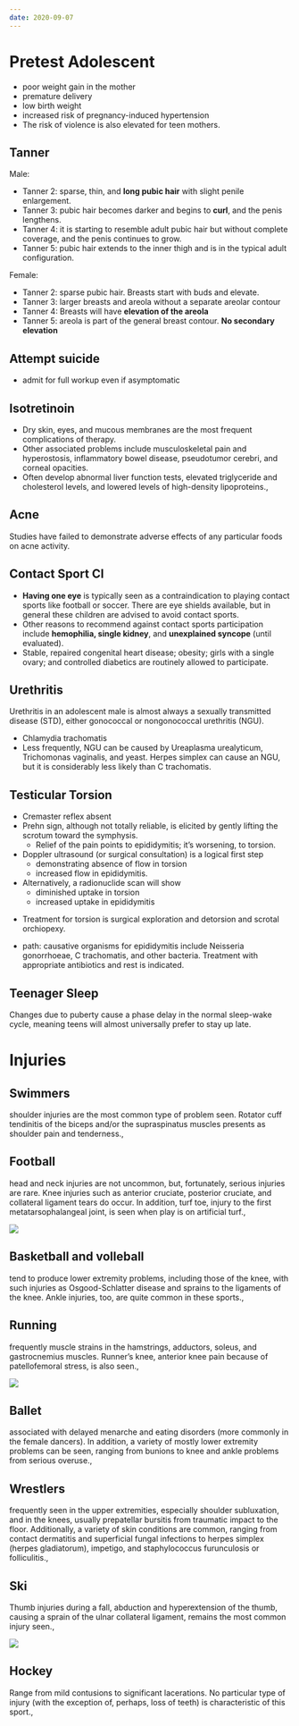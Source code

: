 ```yaml
---
date: 2020-09-07
---
```


# Pretest Adolescent

<!-- young mother pregnancy at risks for.. -->

- poor weight gain in the mother
- premature delivery
- low birth weight
- increased risk of pregnancy-induced hypertension
- The risk of violence is also elevated for teen mothers.

## Tanner

<!-- tanner staging male and female.. -->

Male:

- Tanner 2: sparse, thin, and **long pubic hair** with slight penile enlargement.
- Tanner 3: pubic hair becomes darker and begins to **curl**, and the penis lengthens.
- Tanner 4: it is starting to resemble adult pubic hair but without complete coverage, and the penis continues to grow.
- Tanner 5: pubic hair extends to the inner thigh and is in the typical adult configuration.

Female:

- Tanner 2: sparse pubic hair. Breasts start with buds and elevate.
- Tanner 3: larger breasts and areola without a separate areolar contour
- Tanner 4: Breasts will have **elevation of the areola**
- Tanner 5: areola is part of the general breast contour. **No secondary elevation**

## Attempt suicide

<!-- adolescent attempted suicide management.. -->

- admit for full workup even if asymptomatic

## Isotretinoin

<!-- isotretinoin se -->

- Dry skin, eyes, and mucous membranes are the most frequent complications of therapy.
- Other associated problems include musculoskeletal pain and hyperostosis, inflammatory bowel disease, pseudotumor cerebri, and corneal opacities.
- Often develop abnormal liver function tests, elevated triglyceride and cholesterol levels, and lowered levels of high-density lipoproteins.,

## Acne

<!-- food and acne.. -->

Studies have failed to demonstrate adverse effects of any particular foods on acne activity.

## Contact Sport CI

<!-- CI for sports participation. What's allowed to participate.. -->

- **Having one eye** is typically seen as a contraindication to playing contact sports like football or soccer. There are eye shields available, but in general these children are advised to avoid contact sports.
- Other reasons to recommend against contact sports participation include **hemophilia, single kidney**, and **unexplained syncope** (until evaluated).
- Stable, repaired congenital heart disease; obesity; girls with a single ovary; and controlled diabetics are routinely allowed to participate.

## Urethritis

<!-- male urethritis causes.. -->

Urethritis in an adolescent male is almost always a sexually transmitted disease (STD), either gonococcal or nongonococcal urethritis (NGU).

- Chlamydia trachomatis
- Less frequently, NGU can be caused by Ureaplasma urealyticum, Trichomonas vaginalis, and yeast. Herpes simplex can cause an NGU, but it is considerably less likely than C trachomatis.

## Testicular Torsion

<!-- testicular torsion vs epididymitis diagnosis.. -->

- Cremaster reflex absent
- Prehn sign, although not totally reliable, is elicited by gently lifting the scrotum toward the symphysis.
	- Relief of the pain points to epididymitis; it’s worsening, to torsion.
- Doppler ultrasound (or surgical consultation) is a logical first step
	- demonstrating absence of flow in torsion
	- increased flow in epididymitis.
- Alternatively, a radionuclide scan will show
	- diminished uptake in torsion
	- increased uptake in epididymitis

<!-- testicular torsion treatment.. -->

- Treatment for torsion is surgical exploration and detorsion and scrotal orchiopexy.

<!-- epididymitis causes and treatment.. -->

- path: causative organisms for epididymitis include Neisseria gonorrhoeae, C trachomatis, and other bacteria. Treatment with appropriate antibiotics and rest is indicated.

## Teenager Sleep

<!-- teenager sleep pattern.. -->

Changes due to puberty cause a phase delay in the normal sleep-wake cycle, meaning teens will almost universally prefer to stay up late.

# Injuries

## Swimmers

<!-- swimmers injuries -->

shoulder injuries are the most common type of problem seen. Rotator cuff tendinitis of the biceps and/or the supraspinatus muscles presents as shoulder pain and tenderness.,

## Football

<!-- football injuries -->

head and neck injuries are not uncommon, but, fortunately, serious injuries are rare. Knee injuries such as anterior cruciate, posterior cruciate, and collateral ligament tears do occur. In addition, turf toe, injury to the first metatarsophalangeal joint, is seen when play is on artificial turf.,

![](https://i.imgur.com/ZMsH3Vf.png)

## Basketball and volleball

<!-- Basketball and volleyball injuries -->

tend to produce lower extremity problems, including those of the knee, with such injuries as Osgood-Schlatter disease and sprains to the ligaments of the knee. Ankle injuries, too, are quite common in these sports.,

## Running

<!-- running injuries -->

frequently muscle strains in the hamstrings, adductors, soleus, and gastrocnemius muscles. Runner’s knee, anterior knee pain because of patellofemoral stress, is also seen.,

![](https://i.imgur.com/WhxVc6D.png)

## Ballet

<!-- ballet injuries -->

associated with delayed menarche and eating disorders (more commonly in the female dancers). In addition, a variety of mostly lower extremity problems can be seen, ranging from bunions to knee and ankle problems from serious overuse.,

## Wrestlers

<!-- wrestling injuries -->

frequently seen in the upper extremities, especially shoulder subluxation, and in the knees, usually prepatellar bursitis from traumatic impact to the floor. Additionally, a variety of skin conditions are common, ranging from contact dermatitis and superficial fungal infections to herpes simplex (herpes gladiatorum), impetigo, and staphylococcus furunculosis or folliculitis.,

## Ski

<!-- ski injuries -->

Thumb injuries during a fall, abduction and hyperextension of the thumb, causing a sprain of the ulnar collateral ligament, remains the most common injury seen.,

![](https://i.imgur.com/SY1soZu.png)

## Hockey

<!-- hocket injuries -->

Range from mild contusions to significant lacerations. No particular type of injury (with the exception of, perhaps, loss of teeth) is characteristic of this sport.,

